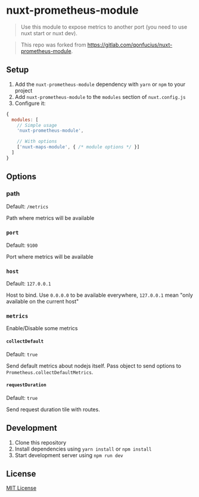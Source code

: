 # nuxt-prometheus-module

> Use this module to expose metrics to another port (you need to use nuxt start or nuxt dev).

> This repo was forked from https://gitlab.com/qonfucius/nuxt-prometheus-module.


## Setup

1. Add the `nuxt-prometheus-module` dependency with `yarn` or `npm` to your project
2. Add `nuxt-prometheus-module` to the `modules` section of `nuxt.config.js`
3. Configure it:

```js
{
  modules: [
    // Simple usage
    'nuxt-prometheus-module',

    // With options
    ['nuxt-maps-module', { /* module options */ }]
  ]
}
```
## Options

### path
Default: `/metrics`

Path where metrics will be available
### `port`
Default: `9100`

Port where metrics will be available

### `host`
Default: `127.0.0.1`

Host to bind. Use `0.0.0.0` to be available everywhere, `127.0.0.1` mean "only available on the current host"

### `metrics`

Enable/Disable some metrics

#### `collectDefault`
Default: `true`

Send default metrics about nodejs itself. Pass object to send options to `Prometheus.collectDefaultMetrics`.

#### `requestDuration`
Default: `true`

Send request duration tile with routes.


## Development

1. Clone this repository
2. Install dependencies using `yarn install` or `npm install`
3. Start development server using `npm run dev`

## License

[MIT License](./LICENSE)
